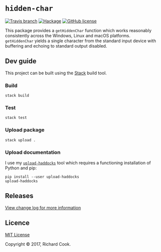 # `hidden-char`

[![Travis branch](https://img.shields.io/travis/rcook/hidden-char/master.svg)](https://travis-ci.org/rcook/hidden-char)
[![Hackage](https://img.shields.io/hackage/v/hidden-char.svg)](http://hackage.haskell.org/package/hidden-char)
[![GitHub license](https://img.shields.io/badge/license-MIT-blue.svg)](https://raw.githubusercontent.com/rcook/hidden-char/master/LICENSE)

This package provides a `getHiddenChar` function which works reasonably consistently across the Windows, Linux and macOS platforms. `getHiddenChar` yields a single character from the standard input device with buffering and echoing to standard output disabled.

## Dev guide

This project can be built using the [Stack][stack] build tool.

### Build

```
stack build
```

### Test

```
stack test
```

### Upload package

```
stack upload .
```

### Upload documentation

I use my [`upload-haddocks`][upload-haddocks] tool which requires a functioning installation of Python and pip:

```
pip install --user upload-haddocks
upload-haddocks
```

## Releases

[View change log for more information][change-log]

## Licence

[MIT License][licence]

Copyright &copy; 2017, Richard Cook.

[change-log]: CHANGELOG.md
[licence]: LICENSE
[stack]: http://haskellstack.org/
[upload-haddocks]: https://github.com/rcook/upload-haddocks